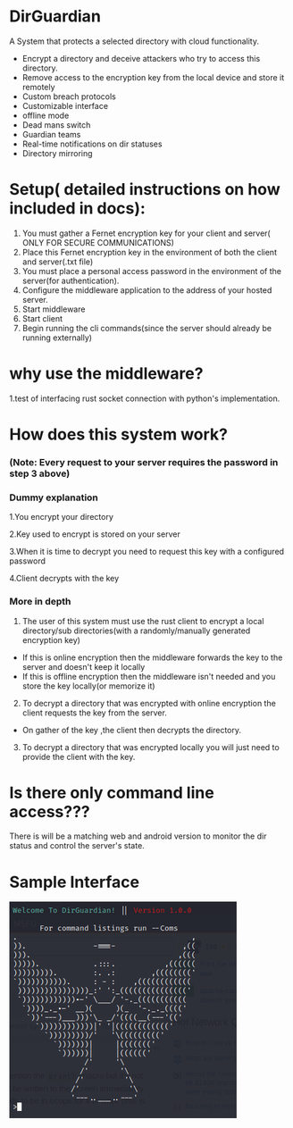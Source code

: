 # DirGuardian

A System that protects a selected directory with cloud functionality.

- Encrypt a directory and deceive attackers who try to access this directory.
- Remove access to the encryption key from the local device and store it remotely
- Custom breach protocols
- Customizable interface
- offline mode
- Dead mans switch
- Guardian teams
- Real-time notifications on dir statuses
- Directory mirroring



# Setup( detailed instructions on how included in docs):
1. You must gather a Fernet encryption key for your client and server( ONLY FOR SECURE COMMUNICATIONS)
2. Place this Fernet encryption key in the environment of both the client and server(.txt file)
3. You must place a personal access password in the environment of the server(for authentication).
4. Configure the middleware application to the address of your hosted server.
5. Start middleware
6. Start client
7. Begin running the cli commands(since the server should already be running externally)

# why use the middleware?

1.test of interfacing rust socket connection with python's implementation.

# How does this system work?

### (Note: Every request to your server requires the password in step 3 above)
### Dummy explanation
1.You encrypt your directory

2.Key used to encrypt is stored on your server

3.When it is time to decrypt you need to request this key with a configured password

4.Client decrypts with the key

### More in depth
1. The user of this system must use the rust client to encrypt a local directory/sub directories(with a randomly/manually generated encryption key)
- If this is online encryption then the middleware forwards the key to the server and doesn't keep it locally
- If this is offline encryption then the middleware isn't needed and you store the key locally(or memorize it)
2. To decrypt a directory that was encrypted with online encryption the client requests the key from the server.
- On gather of the key ,the client then decrypts the directory.
3. To decrypt a directory that was encrypted locally you will just need to provide the client with the key.


# Is there  only command line access???

There is will be a matching web and android version to monitor the dir status and control the server's state. 


# Sample Interface
<img src="/ui.png">
